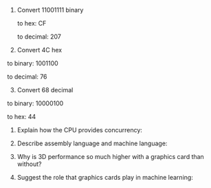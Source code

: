 <!-- Complete the following problems: -->

1. Convert 11001111 binary

    to hex: CF

    to decimal: 207

2. Convert 4C hex

to binary: 1001100

to decimal: 76

3. Convert 68 decimal

to binary: 10000100

to hex: 44

<!-- Answers to the Short Answer Essay Questions go here -->

1. Explain how the CPU provides concurrency:



2. Describe assembly language and machine language:


3. Why is 3D performance so much higher with a graphics card than without?


4. Suggest the role that graphics cards play in machine learning:
